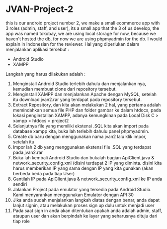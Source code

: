 # JVAN-Project-2
this is our android project number 2, we make a small ecommerce app with 3 roles (admin, staff, and user), its a small app that the 3 of us develop, the app was named tokobay, we are using local storage for now, because we haven't hosted the db, for now we are using phpmyadmin for the db.
I would explain in Indonesian for the reviewer.
Hal yang diperlukan dalam menjalankan aplikasi tersebut :
- Android Studio
- XAMPP

Langkah yang harus dilakukan adalah :
1. Menginstall Android Studio terlebih dahulu dan menjalankan nya, kemudian membuat clone dari repository tersebut.
2. Menginstall XAMPP dan menjalankan Apache dengan MySQL, setelah itu download jvan2.rar yang terdapat pada repository tersebut.
3. Extract Repository, dan kita akan melakukan 2 hal, yang pertama adalah memindahkan semua file PHP dan folder gambar ke dalam htdocs, pada lokasi penginstallan XAMPP, adanya kemungkinan pada Local Disk C > xampp > htdocs > project2
4. Selanjutnya file yang memiliki ekstensi .SQL kita akan import pada database xampp kita, buka lah terlebih dahulu panel phpmyadmin.
5. Create db baru dengan menggunakan nama jvan2 lalu klik impor, setelah itu
6. Impor lah 2 db yang menggunakan ekstensi file .SQL yang terdapat pada jvan2.rar
7. Buka lah kembali Android Studio dan bukalah bagian ApiClient.java & network_security_config.xml (disini terdapat 2 IP yang diminta. disini kita harus memberikan IP yang sama dengan IP yang kita gunakan (akan berbeda beda pada tiap User)
8. Gantilah IP pada ApiClient.java & network_security_config.xml ke IP anda sendiri
9. Jalankan Project pada emulator yang tersedia pada Android Studio. Kami menyarankan menggunakan Emulator dengan API 30
10. Jika anda sudah menjalankan langkah diatas dengan benar, anda dapat lanjut signin, atau melakukan proses sign up dulu untuk menjadi user
11. Pada saat sign in anda akan ditentukan apakah anda adalah admin, staff, ataupun user dan akan berpindah ke layar yang seharusnya dituju dari tiap role
